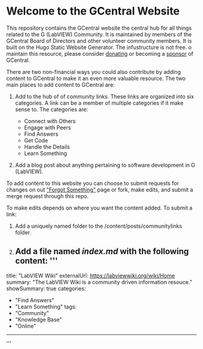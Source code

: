 # Welcome to the GCentral Website

This repository contains the GCentral website the central hub for all things related to the G (LabVIEW) Community. It is maintained by members of the GCentral Board of Directors and other volunteer community members. It is built on the Hugo Static Website Generator. The infustructure is not free. o maintain this resource, please consider [donating](https://www.gcentral.org/howtodonate) or becoming a [sponsor](https://www.gcentral.org/howtosponsor) of GCentral.


There are two non-financial ways you could also contribute by adding content to GCentral to make it an even more valuable resource. The two main places to add content to GCentral are:

 1. Add to the hub of of community links. These links are organized into six categories. A link can be a member of multiple categories if it make sense to. The categories are:
	- Connect with Others
	- Engage with Peers
	- Find Answers
	- Get Code
	- Handle the Details
	- Learn Something

 2. Add a blog post about anything pertaining to software development in G (LabVIEW).
 
 To add content to this website you can choose to submit requests for changes on out ["Forgot Something"](https://www.gcentral.org/forgotsomething) page or fork, make edits, and submit a merge request through this repo.
 
 To make edits depends on where you want the content added. To submit a link:
 1. Add a uniquely named folder to the /content/posts/communitylinks folder.
 2. Add a file named ***index.md*** with the following content:
	'''
	---
title: "LabVIEW Wiki"
externalUrl: https://labviewwiki.org/wiki/Home
summary: "The LabVIEW Wiki is a community driven information resouce."
showSummary: true
categories:
 - "Find Answers"
 - "Learn Something"
tags:
 - "Community"
 - "Knowledge Base"
 - "Online"
---
'''

